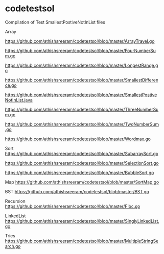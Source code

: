 # codetestsol
Compilation of Test SmallestPostiveNotInList files

Array

https://github.com/athishsreeram/codetestsol/blob/master/ArrayTravel.go

https://github.com/athishsreeram/codetestsol/blob/master/FourNumberSum.go

https://github.com/athishsreeram/codetestsol/blob/master/LongestRange.go

https://github.com/athishsreeram/codetestsol/blob/master/SmallestDifference.go

https://github.com/athishsreeram/codetestsol/blob/master/SmallestPostiveNotInList.java

https://github.com/athishsreeram/codetestsol/blob/master/ThreeNumberSum.go

https://github.com/athishsreeram/codetestsol/blob/master/TwoNumberSum.go

https://github.com/athishsreeram/codetestsol/blob/master/Wordmax.go

Sort
https://github.com/athishsreeram/codetestsol/blob/master/SubarraySort.go

https://github.com/athishsreeram/codetestsol/blob/master/SelectionSort.go

https://github.com/athishsreeram/codetestsol/blob/master/BubbleSort.go

Map
https://github.com/athishsreeram/codetestsol/blob/master/SortMap.go


BST
https://github.com/athishsreeram/codetestsol/blob/master/BST.go


Recursion
https://github.com/athishsreeram/codetestsol/blob/master/Fibc.go

LinkedList
https://github.com/athishsreeram/codetestsol/blob/master/SinglyLinkedList.go

Tries
https://github.com/athishsreeram/codetestsol/blob/master/MultipleStringSearch.go